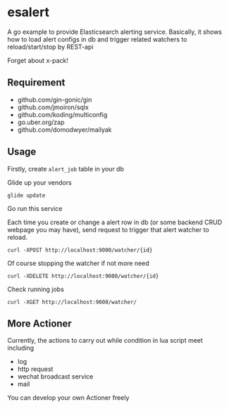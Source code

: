 # esalert
A go example to provide Elasticsearch alerting service.
Basically, it shows how to load alert configs in db and trigger related watchers to reload/start/stop by REST-api

Forget about x-pack!

## Requirement
- github.com/gin-gonic/gin
- github.com/jmoiron/sqlx
- github.com/koding/multiconfig
- go.uber.org/zap
- github.com/domodwyer/mailyak

## Usage
Firstly, create `alert_job` table in your db

Glide up your vendors

```shell
glide update
```

Go run this service 

Each time you create or change a alert row in db (or some backend CRUD webpage you may have), send request to trigger that alert watcher to reload.
```shell
curl -XPOST http://localhost:9000/watcher/{id}
```

Of course stopping the watcher if not more need
```shell
curl -XDELETE http://localhost:9000/watcher/{id}
```

Check running jobs
```shell
curl -XGET http://localhost:9000/watcher/
```

## More Actioner
Currently, the actions to carry out while condition in lua script meet including
- log
- http request
- wechat broadcast service
- mail

You can develop your own Actioner freely
